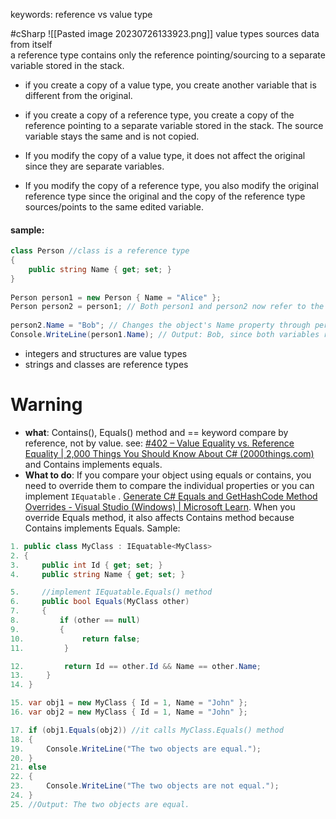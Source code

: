 keywords:
	reference vs value type

#cSharp 
![[Pasted image 20230726133923.png]]
value types sources data from itself  
a reference type contains only the reference pointing/sourcing to a separate variable stored in the stack.  
  
- if you create a copy of a value type, you create another variable that is different from the original.  
- if you create a copy of a reference type, you create a copy of the reference pointing to a separate variable stored in the stack. The source variable stays the same and is not copied.  
  
- If you modify the copy of a value type, it does not affect the original since they are separate variables.  
- If you modify the copy of a reference type, you also modify the original reference type since the original and the copy of the reference type sources/points to the same edited variable.
#### sample:
```c#
class Person //class is a reference type
{  
	public string Name { get; set; }  
}
  
Person person1 = new Person { Name = "Alice" };  
Person person2 = person1; // Both person1 and person2 now refer to the same object  
  
person2.Name = "Bob"; // Changes the object's Name property through person2  
Console.WriteLine(person1.Name); // Output: Bob, since both variables refer to the same object
```
- integers and structures are value types
- strings and classes are reference types
# Warning
- **what**: Contains(), Equals() method and == keyword compare by reference, not by value. see: [#402 – Value Equality vs. Reference Equality | 2,000 Things You Should Know About C# (2000things.com)](https://csharp.2000things.com/2011/09/01/402-value-equality-vs-reference-equality/) and Contains implements equals.
- **What to do**: If you compare your object using equals or contains, you need to override them to compare the individual properties or you can implement `IEquatable` . [Generate C# Equals and GetHashCode Method Overrides - Visual Studio (Windows) | Microsoft Learn](https://learn.microsoft.com/en-us/visualstudio/ide/reference/generate-equals-gethashcode-methods?view=vs-2022). When you override Equals method, it also affects Contains method because Contains implements Equals.
Sample:
```c#
1. public class MyClass : IEquatable<MyClass>
2. {
3.     public int Id { get; set; }
4.     public string Name { get; set; }

5.     //implement IEquatable.Equals() method
6.     public bool Equals(MyClass other)
7.     {
8.         if (other == null)
9.         {
10.             return false;
11.         }

12.         return Id == other.Id && Name == other.Name;
13.     }
14. }

15. var obj1 = new MyClass { Id = 1, Name = "John" };
16. var obj2 = new MyClass { Id = 1, Name = "John" };

17. if (obj1.Equals(obj2)) //it calls MyClass.Equals() method
18. {
19.     Console.WriteLine("The two objects are equal.");
20. }
21. else
22. {
23.     Console.WriteLine("The two objects are not equal.");
24. }
25. //Output: The two objects are equal.
```
